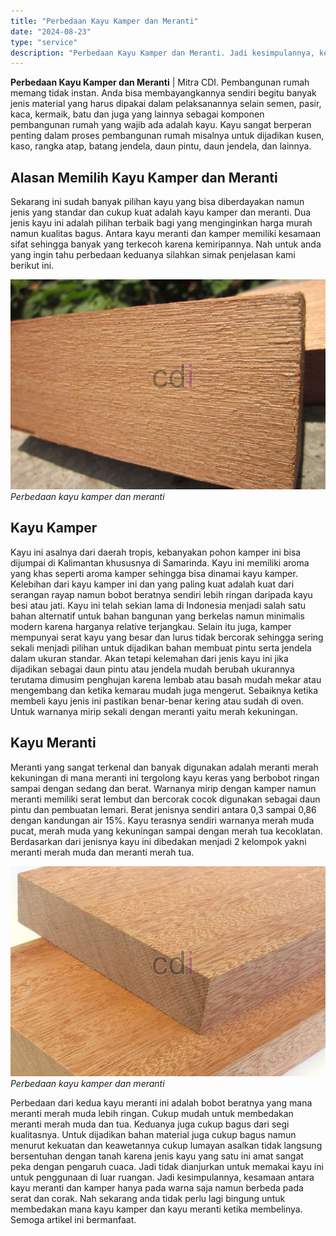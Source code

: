 ```yaml
---
title: "Perbedaan Kayu Kamper dan Meranti"
date: "2024-08-23"
type: "service"
description: "Perbedaan Kayu Kamper dan Meranti. Jadi kesimpulannya, kesamaan antara kayu meranti dan kamper hanya pada warna saja namun berbeda pada serat dan corak. Nah..."
---
```


**Perbedaan Kayu Kamper dan Meranti** | Mitra CDI. Pembangunan rumah memang tidak instan. Anda bisa membayangkannya sendiri begitu banyak jenis material yang harus dipakai dalam pelaksanannya selain semen, pasir, kaca, kermaik, batu dan juga yang lainnya sebagai komponen pembangunan rumah yang wajib ada adalah kayu. Kayu sangat berperan penting dalam proses pembangunan rumah misalnya untuk dijadikan kusen, kaso, rangka atap, batang jendela, daun pintu, daun jendela, dan lainnya.

 ## Alasan Memilih Kayu Kamper dan Meranti
    
Sekarang ini sudah banyak pilihan kayu yang bisa diberdayakan namun jenis yang standar dan cukup kuat adalah kayu kamper dan meranti. Dua jenis kayu ini adalah pilihan terbaik bagi yang menginginkan harga murah namun kualitas bagus. Antara kayu meranti dan kamper memiliki kesamaan sifat sehingga banyak yang terkecoh karena kemiripannya. Nah untuk anda yang ingin tahu perbedaan keduanya silahkan simak penjelasan kami berikut ini.

![Perbedaan kayu kamper dan meranti](/images/blog/kayu-kamper-super.jpg)
*Perbedaan kayu kamper dan meranti*

 ## Kayu Kamper
    
Kayu ini asalnya dari daerah tropis, kebanyakan pohon kamper ini bisa dijumpai di Kalimantan khususnya di Samarinda. Kayu ini memiliki aroma yang khas seperti aroma kamper sehingga bisa dinamai kayu kamper. Kelebihan dari kayu kamper ini dan yang paling kuat adalah kuat dari serangan rayap namun bobot beratnya sendiri lebih ringan daripada kayu besi atau jati. Kayu ini telah sekian lama di Indonesia menjadi salah satu bahan alternatif untuk bahan bangunan yang berkelas namun minimalis modern karena harganya relative terjangkau.
Selain itu juga, kamper mempunyai serat kayu yang besar dan lurus tidak bercorak sehingga sering sekali menjadi pilihan untuk dijadikan bahan membuat pintu serta jendela dalam ukuran standar. Akan tetapi kelemahan dari jenis kayu ini jika dijadikan sebagai daun pintu atau jendela mudah berubah ukurannya terutama dimusim penghujan karena lembab atau basah mudah mekar atau mengembang dan ketika kemarau mudah juga mengerut. Sebaiknya ketika membeli kayu jenis ini pastikan benar-benar kering atau sudah di oven. Untuk warnanya mirip sekali dengan meranti yaitu merah kekuningan.

 ## Kayu Meranti
    
Meranti yang sangat terkenal dan banyak digunakan adalah meranti merah kekuningan di mana meranti ini tergolong kayu keras yang berbobot ringan sampai dengan sedang dan berat. Warnanya mirip dengan kamper namun meranti memiliki serat lembut dan bercorak cocok digunakan sebagai daun pintu dan pembuatan lemari. Berat jenisnya sendiri antara 0,3 sampai 0,86 dengan kandungan air 15%. Kayu terasnya sendiri warnanya merah muda pucat, merah muda yang kekuningan sampai dengan merah tua kecoklatan. Berdasarkan dari jenisnya kayu ini dibedakan menjadi 2 kelompok yakni meranti merah muda dan meranti merah tua.

![Perbedaan kayu kamper dan meranti](/images/blog/kayu-meranti-super.jpg)
*Perbedaan kayu kamper dan meranti*

Perbedaan dari kedua kayu meranti ini adalah bobot beratnya yang mana meranti merah muda lebih ringan. Cukup mudah untuk membedakan meranti merah muda dan tua. Keduanya juga cukup bagus dari segi kualitasnya. Untuk dijadikan bahan material juga cukup bagus namun menurut kekuatan dan keawetannya cukup lumayan asalkan tidak langsung bersentuhan dengan tanah karena jenis kayu yang satu ini amat sangat peka dengan pengaruh cuaca. Jadi tidak dianjurkan untuk memakai kayu ini untuk penggunaan di luar ruangan.
Jadi kesimpulannya, kesamaan antara kayu meranti dan kamper hanya pada warna saja namun berbeda pada serat dan corak. Nah sekarang anda tidak perlu lagi bingung untuk membedakan mana kayu kamper dan kayu meranti ketika membelinya. Semoga artikel ini bermanfaat.
